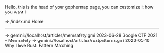 Hello, this is the head of your gophermap page, you can
customize it how you want !

=>   /index.md Home

------------------------------------------------------------------
=> gemini://localhost/articles/memsafety.gmi 2023-06-28 Google CTF 2021 - Memsafety
=> gemini://localhost/articles/rustpatterns.gmi 2023-05-16 Why I love Rust: Pattern Matching
